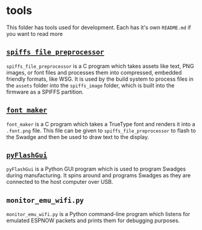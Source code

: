 # tools

This folder has tools used for development. Each has it's own `README.md` if you want to read more

## [`spiffs_file_preprocessor`](./spiffs_file_preprocessor)

`spiffs_file_preprocessor` is a C program which takes assets like text, PNG images, or font files and processes them into compressed, embedded friendly formats, like WSG. It is used by the build system to process files in the `assets` folder into the `spiffs_image` folder, which is built into the firmware as a SPIFFS partition.

## [`font_maker`](./font_maker)

`font_maker` is a C program which takes a TrueType font and renders it into a `.font.png` file.
This file can be given to `spiffs_file_preprocessor` to flash to the Swadge and then be used to draw text to the display.

## [`pyFlashGui`](./pyFlashGui)

`pyFlashGui` is a Python GUI program which is used to program Swadges during manufacturing. It spins around and programs Swadges as they are connected to the host computer over USB.

## `monitor_emu_wifi.py`

`monitor_emu_wifi.py` is a Python command-line program which listens for emulated ESPNOW packets and prints them for debugging purposes.
